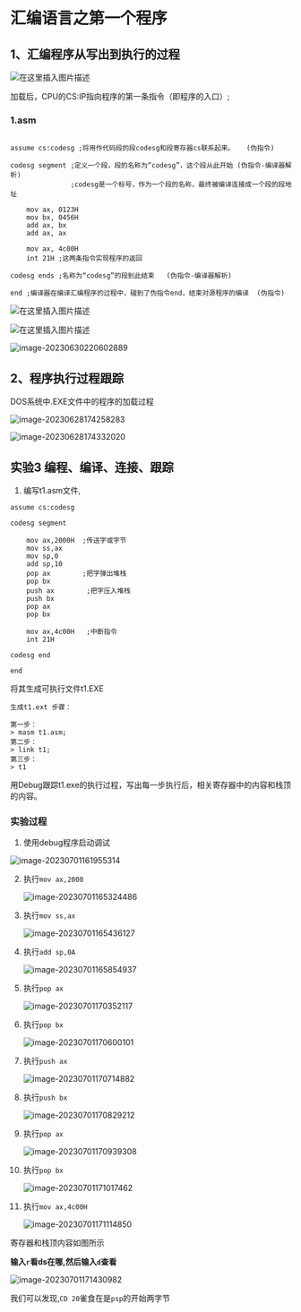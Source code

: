 # 汇编语言之第一个程序

## 1、汇编程序从写出到执行的过程

![在这里插入图片描述](./img/aslimg/20190321114839761.png)

加载后，CPU的CS:IP指向程序的第一条指令（即程序的入口）;

### 1.asm

```assembly

assume cs:codesg ;将用作代码段的段codesg和段寄存器cs联系起来。   (伪指令)

codesg segment ;定义一个段，段的名称为“codesg”，这个段从此开始 (伪指令-编译器解析)
			   ;codesg是一个标号，作为一个段的名称，最终被编译连接成一个段的段地址

	mov ax, 0123H
	mov bx, 0456H 
	add ax, bx
	add ax, ax 
	
	mov ax, 4c00H 
	int 21H ;这两条指令实现程序的返回
	
codesg ends ;名称为“codesg”的段到此结束   (伪指令-编译器解析)

end ;编译器在编译汇编程序的过程中，碰到了伪指令end，结束对源程序的编译  (伪指令)
```

![在这里插入图片描述](.\img\aslimg\watermark,type_ZmFuZ3poZW5naGVpdGk,shadow_10,text_aHR0cHM6Ly9ibG9nLmNzZG4ubmV0L3FxXzM5NjU0MTI3,size_16,color_FFFFFF,t_70)

![在这里插入图片描述](.\img\aslimg\20190321115301209.png)

![image-20230630220602889](.\img\aslimg\image-20230630220602889.png)



## 2、程序执行过程跟踪

DOS系统中.EXE文件中的程序的加载过程

![image-20230628174258283](.\img\aslimg\image-20230628174258283.png)

![image-20230628174332020](.\img\aslimg\image-20230628174332020.png)



## 实验3 编程、编译、连接、跟踪

1. 编写t1.asm文件,

```assembly
assume cs:codesg

codesg segment

	mov ax,2000H  ;传送字或字节
	mov ss,ax     
	mov sp,0
	add sp,10
	pop ax        ;把字弹出堆栈
	pop bx
	push ax        ;把字压入堆栈
	push bx
	pop ax
	pop bx

	mov ax,4c00H   ;中断指令
	int 21H

codesg end

end

```

将其生成可执行文件t1.EXE

```
生成t1.ext 步骤：

第一步：
> masm t1.asm;
第二步：
> link t1;
第三步：
> t1

```

用Debug跟踪t1.exe的执行过程，写出每一步执行后，相关寄存器中的内容和栈顶的内容。



### 实验过程

1. 使用debug程序启动调试

![image-20230701161955314](.\img\aslimg\image-20230701161955314.png)

2. 执行`mov ax,2000`

   ![image-20230701165324486](.\img\aslimg\image-20230701165324486.png)

3. 执行`mov ss,ax`

   ![image-20230701165436127](.\img\aslimg\image-20230701165436127.png)

4. 执行`add sp,0A`   

     ![image-20230701165854937](.\img\aslimg\image-20230701165854937.png)

5. 执行`pop ax`  

   ![image-20230701170352117](.\img\aslimg\image-20230701170352117.png)

6. 执行`pop bx`

   ![image-20230701170600101](.\img\aslimg\image-20230701170600101.png)

7. 执行`push ax`

   ![image-20230701170714882](.\img\aslimg\image-20230701170714882.png)

8. 执行`push bx`

   ![image-20230701170829212](.\img\aslimg\image-20230701170829212.png)

9. 执行`pop ax`

   ![image-20230701170939308](.\img\aslimg\image-20230701170939308.png)

10. 执行`pop bx`

    ![image-20230701171017462](.\img\aslimg\image-20230701171017462.png)

11. 执行`mov ax,4c00H`

    ![image-20230701171114850](.\img\aslimg\image-20230701171114850.png)

寄存器和栈顶内容如图所示

**输入`r`看ds在哪,然后输入`d`查看**

![image-20230701171430982](.\img\aslimg\image-20230701171430982.png)

我们可以发现,`CD 20`雀食在是`psp`的开始两字节

